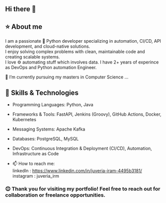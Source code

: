 ## Hi there 👋

## :star: About me
I am a passionate :snake: Python developer specializing in automation, CI/CD, API development, and cloud-native solutions.  
I enjoy solving complex problems with clean, maintainable code and creating scalable systems.  
I love :gear: automating stuff which involves data.
I have 2+ years of experince as DevOps and Python automation Engineer.    

🔭 I’m currently pursuing my masters in Computer Science ...  

## :thought_balloon: Skills & Technologies  
- Programming Languages: Python, Java  
- Frameworks & Tools: FastAPI, Jenkins (Groovy), GitHub Actions, Docker, Kubernetes  
- Messaging Systems: Apache Kafka  
- Databases: PostgreSQL, MySQL  
- DevOps: Continuous Integration & Deployment (CI/CD), Automation, Infrastructure as Code  


  
- 📫 How to reach me:  
linkedIn : https://www.linkedin.com/in/juveria-iram-4495b3181/ 
instagram : juveria_irm 
  
  
### :blush: Thank you for visiting my portfolio! Feel free to reach out for collaboration or freelance opportunities.

